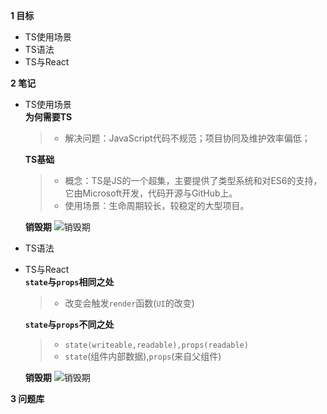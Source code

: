 
**1 目标**
* TS使用场景
* TS语法
* TS与React

**2 笔记**
* TS使用场景  
    **为何需要TS**
    > * 解决问题：JavaScript代码不规范；项目协同及维护效率偏低；

    **TS基础**
    > * 概念：TS是JS的一个超集，主要提供了类型系统和对ES6的支持，它由Microsoft开发，代码开源与GitHub上。
    > * 使用场景：生命周期较长，较稳定的大型项目。

    **销毁期**
    ![销毁期]()

* TS语法  

* TS与React  
    **`state`与`props`相同之处**
    > * 改变会触发`render`函数(`UI`的改变)

    **`state`与`props`不同之处**
    > * `state(writeable,readable),props(readable)`  
    > * `state`(组件内部数据),`props`(来自父组件)  

    **销毁期**
    ![销毁期]()

**3 问题库**